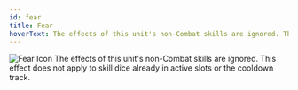 ```yaml
---
id: fear
title: Fear
hoverText: The effects of this unit's non-Combat skills are ignored. This effect does not apply to skill dice already in active slots or the cooldown track.
---
```


<img src="/icons/fear.svg" alt="Fear Icon" />
The effects of this unit's non-Combat skills are ignored. This effect does not apply to skill dice already in active slots or the cooldown track.